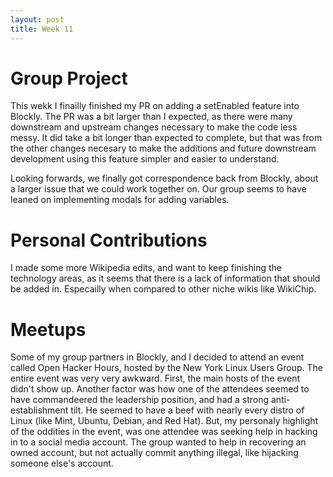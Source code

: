 ```yaml
---
layout: post
title: Week 11
---
```


# Group Project

This wekk I finailly finished my PR on adding a setEnabled feature into Blockly. The PR was a bit larger than I expected, as there were many downstream and upstream changes necessary to make the code less messy. It did take a bit longer than expected to complete, but that was from the other changes necesary to make the additions and future downstream development using this feature simpler and easier to understand.

Looking forwards, we finally got correspondence back from Blockly, about a larger issue that we could work together on. Our group seems to have leaned on implementing modals for adding variables.

# Personal Contributions

I made some more Wikipedia edits, and want to keep finishing the technology areas, as it seems that there is a lack of information that should be added in. Especailly when compared to other niche wikis like WikiChip. 

# Meetups

Some of my group partners in Blockly, and I decided to attend an event called Open Hacker Hours, hosted by the New York Linux Users Group. The entire event was very very awkward. First, the main hosts of the event didn't show up. Another factor was how one of the attendees seemed to have commandeered the leadership position, and had a strong anti-establishment tilt. He seemed to have a beef with nearly every distro of Linux (like Mint, Ubuntu, Debian, and Red Hat). But, my personaly highlight of the oddities in the event, was one attendee was seeking help in hacking in to a social media account. The group wanted to help in recovering an owned account, but not actually commit anything illegal, like hijacking someone else's account.